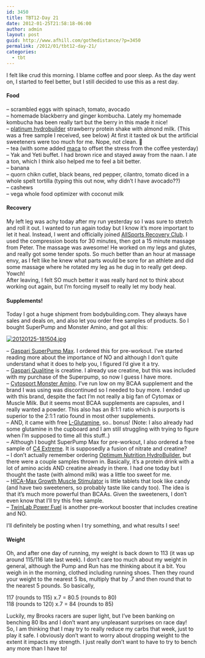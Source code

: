 ```yaml
---
id: 3450
title: TBT12-Day 21
date: 2012-01-25T21:58:18-06:00
author: admin
layout: post
guid: http://www.afhill.com/gothedistance/?p=3450
permalink: /2012/01/tbt12-day-21/
categories:
  - tbt
---
```

I felt like crud this morning. I blame coffee and poor sleep. As the day went on, I started to feel better, but I still decided to use this as a rest day. 

#### Food

&#8211; scrambled eggs with spinach, tomato, avocado  
&#8211; homemade blackberry and ginger kombucha. Lately my homemade kombucha has been really tart but the berry in this made it nice!  
&#8211; [platinum hydrobuilder](http://www.bodybuilding.com/store/opt/platinum-hydrobuilder.html) strawberry protein shake with almond milk. (This was a free sample I received, see below) At first it tasted ok but the artificial sweeteners were too much for me. Nope, not clean. 🙁  
&#8211; tea (with some added [maca](http://ezinearticles.com/?Maca---A-True-Superfood-That-Can-Boost-Energy,-Fight-Stress-and-Boost-the-Immune-System---Part-1&id=4215358) to offset the stress from the coffee yesterday)  
&#8211; Yak and Yeti buffet. I had brown rice and stayed away from the naan. I ate a ton, which I think also helped me to feel a bit better.  
&#8211; banana  
&#8211; quorn chikn cutlet, black beans, red pepper, cilantro, tomato diced in a whole spelt tortilla (typing this out now, why didn&#8217;t I have avocado??)  
&#8211; cashews  
&#8211; vega whole food optimizer with coconut milk

#### Recovery

My left leg was achy today after my run yesterday so I was sure to stretch and roll it out. I wanted to run again today but I know it&#8217;s more important to let it heal. Instead, I went and officially joined [AllSports Recovery Club](http://allsportsrecovery.com/). I used the compression boots for 30 minutes, then got a 15 minute massage from Peter. The massage was awesome! He worked on my legs and glutes, and really got some tender spots. So much better than an hour at massage envy, as I felt like he knew what parts would be sore for an athlete and did some massage where he rotated my leg as he dug in to really get deep. Yowch!  
After leaving, I felt SO much better it was really hard not to think about working out again, but I&#8217;m forcing myself to really let my body heal. 

#### Supplements!

Today I got a huge shipment from bodybuilding.com. They always have sales and deals on, and also let you order free samples of products. So I bought SuperPump and Monster Amino, and got all this: 

[<img src="http://www.afhill.com/gothedistance/wp-content/uploads/2012/01/20120125-181504.jpg" alt="20120125-181504.jpg" class="alignnone size-full" />](http://www.afhill.com/gothedistance/wp-content/uploads/2012/01/20120125-181504.jpg)

&#8211; [Gaspari SuperPump Max](http://www.gasparinutrition.com/products/superpumpmax/). I ordered this for pre-workout. I&#8217;ve started reading more about the importance of NO and although I don&#8217;t quite understand what it does to help you, I figured I&#8217;d give it a try.  
&#8211; [Gaspari Qualitine](http://www.gasparinutrition.com/products/qualitine/) is creatine. I already use creatine, but this was included with my purchase of the Superpump, so now I guess I have more.  
&#8211; [Cytosport Monster Amino](http://www.cytosport.com/products/monster-milk/monster-amino). I&#8217;ve run low on my BCAA supplement and the brand I was using was discontinued so I needed to buy more. I ended up with this brand, despite the fact I&#8217;m not really a big fan of Cytomax or Muscle Milk. But it seems most BCAA supplements are capsules, and I really wanted a powder. This also has an 8:1:1 ratio which is purports is superior to the 2:1:1 ratio found in most other supplements.  
&#8211; AND, it came with free [L-Glutamine](http://www.cytosport.com/products/specialty/l-glutamine), so.. bonus! (Note: I also already had some glutamine in the cupboard and I am still struggling with trying to figure when I&#8217;m supposed to time all this stuff..)  
&#8211; Although I bought SuperPump Max for pre-workout, I also ordered a free sample of [C4 Extreme](http://cellucor.com/product/c4-extreme). It is supposedly a fusion of nitrate and creatine?  
&#8211; I don&#8217;t actually remember ordering [Optimum Nutrition HydroBuilder](http://www.optimumnutrition.com/products/platinum-hydrobuilder-p-277.html), but there were a couple samples thrown in. Basically, it&#8217;s a protein drink with a lot of amino acids AND creatine already in there. I had one today but I thought the taste (with almond milk) was a little too sweet for me.  
&#8211; [HICA-Max Growth Muscle Stimulator](http://www.youtube.com/watch?v=ffXEje3j1xk) is little tablets that look like candy (and have two sweeteners, so probably taste like candy too). The idea is that it&#8217;s much more powerful than BCAAs. Given the sweeteners, I don&#8217;t even know that I&#8217;ll try this free sample.  
&#8211; [TwinLab Power Fuel](http://www.twinlab.com/product/new-power-fuel%C2%AE-powder) is another pre-workout booster that includes creatine and NO. 

I&#8217;ll definitely be posting when I try something, and what results I see!

#### Weight

Oh, and after one day of running, my weight is back down to 113 (it was up around 115/116 late last week). I don&#8217;t care too much about my weight in general, although the Pump and Run has me thinking about it a bit. You weigh in in the morning, clothed including running shoes. Then they round your weight to the nearest 5 lbs, multiply that by .7 and then round that to the nearest 5 pounds. So basically, 

117 (rounds to 115) x.7 = 80.5 (rounds to 80)  
118 (rounds to 120) x.7 = 84 (rounds to 85)

Luckily, my Brooks racers are super light, but I&#8217;ve been banking on benching 80 lbs and I don&#8217;t want any unpleasant surprises on race day!  
So, I am thinking that I may try to really reduce my carbs that week, just to play it safe. I obviously don&#8217;t want to worry about dropping weight to the extent it impacts my strength. I just really don&#8217;t want to have to try to bench any more than I have to!